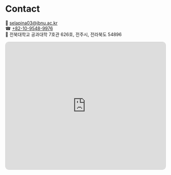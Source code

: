 # Contact


📧 [selapina03@jbnu.ac.kr](mailto:selapina03@jbnu.ac.kr)  
☎  [+82-10-9548-9976](tel:+821095489976)  
📍 전북대학교 공과대학 7호관 626호, 전주시, 전라북도 54896  


<iframe 
  src="https://www.openstreetmap.org/export/embed.html?bbox=127.1242%2C35.8435%2C127.1342%2C35.8495&layer=mapnik&marker=35.8465%2C127.1292" 
  title="전북대학교 공과대학 7호관"
  style="border:1px solid #ccc; width:100%; height:400px; border-radius: 10px;" 
  allowfullscreen 
  loading="lazy">
</iframe>